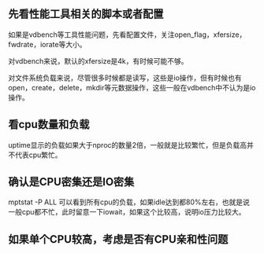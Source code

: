 ## 先看性能工具相关的脚本或者配置

如果是vdbench等工具性能问题，先看配置文件，关注open_flag，xfersize，fwdrate，iorate等大小。

对vdbench来说，默认的xfersize是4k，有时候可能不够。

对文件系统负载来说，尽管很多时候都是读写，这些是io操作，但有时候也有open，create，delete，mkdir等元数据操作，这些一般在vdbench中不认为是io 操作。


## 看cpu数量和负载

uptime显示的负载如果大于nproc的数量2倍，一般就是比较繁忙，但是负载高并不代表cpu繁忙。

## 确认是CPU密集还是IO密集

mptstat -P ALL 可以看到所有cpu的负载，如果idle达到都80%左右，也就是说一般cpu都不忙，此时留意一下iowait，如果这个比较高，说明io压力比较大。

## 如果单个CPU较高，考虑是否有CPU亲和性问题
